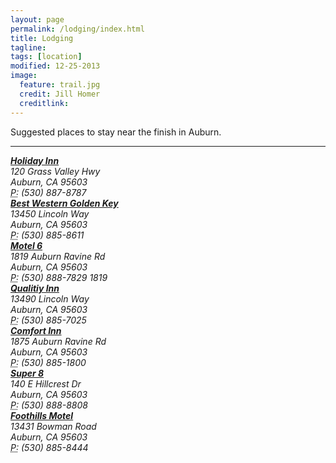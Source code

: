 ```yaml
---
layout: page
permalink: /lodging/index.html
title: Lodging
tagline: 
tags: [location]
modified: 12-25-2013
image:
  feature: trail.jpg
  credit: Jill Homer
  creditlink: 
---
```

<script>
window.location.replace("http://www.trasonevents.com");
</script>
<p class="lead">Suggested places to stay near the finish in Auburn.</p>

<hr>

<address>
  <strong><a href="http://www.auburnhi.com/">Holiday Inn</a></strong><br>
  120 Grass Valley Hwy<br>
  Auburn, CA 95603<br>
  <abbr title="Phone">P:</abbr> (530) 887-8787
</address>

<address>
  <strong><a href="http://book.bestwestern.com/bestwestern/US/CA/Auburn-hotels/BEST-WESTERN-Golden-Key/Hotel-Overview.do?propertyCode=05006">Best Western Golden Key</a></strong><br>
  13450 Lincoln Way<br>
  Auburn, CA 95603<br>
  <abbr title="Phone">P:</abbr> (530) 885-8611
</address>

<address>
  <strong><a href="http://www.motel6.com/reservations/motel_detail.aspx?num=4152&WT.srch=1&utm_campaign=G_Channel_Shift_California&utm_medium=cpc&utm_source=google&utm_content=Srch&utm_term=motel-6-auburn-ca">Motel 6</a></strong><br>
  1819 Auburn Ravine Rd<br>
  Auburn, CA 95603<br>
  <abbr title="Phone">P:</abbr> (530) 888-7829 1819
</address>

<address>
  <strong><a href="http://www.qualityinn.com/hotel-auburn-california-CA512#listpos1">Qualitiy Inn</a></strong><br>
  13490 Lincoln Way<br>
  Auburn, CA 95603<br>
  <abbr title="Phone">P:</abbr> (530) 885-7025
</address>

<address>
  <strong><a href="http://www.comfortinn.com/hotel-auburn-california-CA587#listpos1">Comfort Inn</a></strong><br>
  1875 Auburn Ravine Rd<br>
  Auburn, CA 95603<br>
  <abbr title="Phone">P:</abbr> (530) 885-1800
</address>

<address>
  <strong><a href="http://www.super8.com/hotels/california/auburn/super-8-auburn/hotel-overview?hotel_id=03115&cid=whg_s8_ggl_br&wid=ps:br_whg&002=2191774&004=5624153690&005=1831861421&006=22192223090&007=Search&008=&025=c&026=&gclid=CL7p_Ie5jbwCFUtp7Aod0kAAoQ">Super 8</a></strong><br>
  140 E Hillcrest Dr<br>
  Auburn, CA 95603<br>
  <abbr title="Phone">P:</abbr> (530) 888-8808
</address>

<address>
  <strong><a href="http://www.foothillsmotel.ws/">Foothills Motel</a></strong><br>
  13431 Bowman Road<br>
  Auburn, CA 95603<br>
  <abbr title="Phone">P:</abbr> (530) 885-8444
</address>


